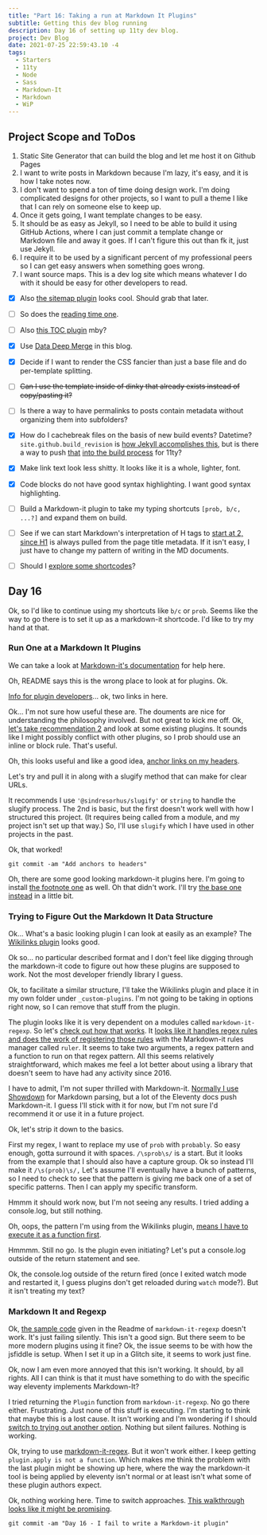 ```yaml
---
title: "Part 16: Taking a run at Markdown It Plugins"
subtitle: Getting this dev blog running
description: Day 16 of setting up 11ty dev blog.
project: Dev Blog
date: 2021-07-25 22:59:43.10 -4
tags:
  - Starters
  - 11ty
  - Node
  - Sass
  - Markdown-It
  - Markdown
  - WiP
---
```


## Project Scope and ToDos

1. Static Site Generator that can build the blog and let me host it on Github Pages
2. I want to write posts in Markdown because I'm lazy, it's easy, and it is how I take notes now.
3. I don't want to spend a ton of time doing design work. I'm doing complicated designs for other projects, so I want to pull a theme I like that I can rely on someone else to keep up.
4. Once it gets going, I want template changes to be easy.
5. It should be as easy as Jekyll, so I need to be able to build it using GitHub Actions, where I can just commit a template change or Markdown file and away it goes. If I can't figure this out than fk it, just use Jekyll.
6. I require it to be used by a significant percent of my professional peers so I can get easy answers when something goes wrong.
7. I want source maps. This is a dev log site which means whatever I do with it should be easy for other developers to read.

- [x] Also [the sitemap plugin](https://www.npmjs.com/package/@quasibit/eleventy-plugin-sitemap) looks cool. Should grab that later.

- [ ] So does the [reading time one](https://www.npmjs.com/package/eleventy-plugin-reading-time).

- [ ] Also [this TOC plugin](https://github.com/jdsteinbach/eleventy-plugin-toc/) mby?

- [x] Use [Data Deep Merge](https://www.11ty.dev/docs/data-deep-merge/) in this blog.

- [x] Decide if I want to render the CSS fancier than just a base file and do per-template splitting.

<s>

- [ ] Can I use the template inside of dinky that already exists instead of copy/pasting it?

</s>

- [ ] Is there a way to have permalinks to posts contain metadata without organizing them into subfolders?

- [x] How do I cachebreak files on the basis of new build events? Datetime? `site.github.build_revision` is [how Jekyll accomplishes this](https://github.com/jekyll/github-metadata/blob/master/docs/site.github.md), but is there a way to push [that](https://docs.github.com/en/actions/reference/context-and-expression-syntax-for-github-actions#github-context) [into the build process](https://stackoverflow.com/questions/54310050/how-to-version-build-artifacts-using-github-actions) for 11ty?

- [x] Make link text look less shitty. It looks like it is a whole, lighter, font.

- [x] Code blocks do not have good syntax highlighting. I want good syntax highlighting.

- [ ] Build a Markdown-it plugin to take my typing shortcuts `[prob, b/c, ...?]` and expand them on build.

- [ ] See if we can start Markdown's interpretation of H tags to [start at 2, since H1](https://developer.mozilla.org/en-US/docs/Web/HTML/Element/Heading_Elements#multiple_h1) is always pulled from the page title metadata. If it isn't easy, I just have to change my pattern of writing in the MD documents.

- [ ] Should I [explore some shortcodes](https://www.madebymike.com.au/writing/11ty-filters-data-shortcodes/)?

## Day 16

Ok, so I'd like to continue using my shortcuts like `b/c` or `prob`. Seems like the way to go there is to set it up as a markdown-it shortcode. I'd like to try my hand at that.

### Run One at a Markdown It Plugins

We can take a look at [Markdown-it's documentation](https://github.com/markdown-it/markdown-it#api) for help here.

Oh, README says this is the wrong place to look at for plugins. Ok.

[Info for plugin developers](https://github.com/markdown-it/markdown-it/tree/master/docs)... ok, two links in here.

Ok... I'm not sure how useful these are. The douments are nice for understanding the philosophy involved. But not great to kick me off. Ok, [let's take recommendation 2](https://github.com/markdown-it/markdown-it/blob/master/docs/development.md#general-considerations-for-plugins) and look at some existing plugins. It sounds like I might possibly conflict with other plugins, so I prob should use an inline or block rule. That's useful.

Oh, this looks useful and like a good idea, [anchor links on my headers](https://www.npmjs.com/package/markdown-it-anchor).

Let's try and pull it in along with a slugify method that can make for clear URLs.

It recommends I use `'@sindresorhus/slugify'` or `string` to handle the slugify process. The 2nd is basic, but the first doesn't work well with how I structured this project. (It requires being called from a module, and my project isn't set up that way.) So, I'll use `slugify` which I have used in other projects in the past.

Ok, that worked!

`git commit -am "Add anchors to headers"`

Oh, there are some good looking markdown-it plugins here. I'm going to install [the footnote one](https://www.npmjs.com/package/@gerhobbelt/markdown-it-footnote) as well. Oh that didn't work. I'll try [the base one instead](https://github.com/markdown-it/markdown-it-footnote) in a little bit.

### Trying to Figure Out the Markdown It Data Structure

Ok... What's a basic looking plugin I can look at easily as an example? The [Wikilinks plugin](https://github.com/kwvanderlinde/markdown-it-wikilinks/blob/master/index.js) looks good.

Ok so... no particular described format and I don't feel like digging through the markdown-it code to figure out how these plugins are supposed to work. Not the most developer friendly library I guess.

Ok, to facilitate a similar structure, I'll take the Wikilinks plugin and place it in my own folder under `_custom-plugins`. I'm not going to be taking in options right now, so I can remove that stuff from the plugin.

The plugin looks like it is very dependent on a modules called `markdown-it-regexp`. So let's [check out how that works](https://github.com/rlidwka/markdown-it-regexp). It [looks like it handles regex rules and does the work of registering those rules](https://github.com/rlidwka/markdown-it-regexp/blob/master/lib/index.js#L61) with the Markdown-it rules manager called `ruler`. It seems to take two arguments, a regex pattern and a function to run on that regex pattern. All this seems relatively straightforward, which makes me feel a lot better about using a library that doesn't seem to have had any activity since 2016.

I have to admit, I'm not super thrilled with Markdown-it. [Normally I use](https://glitch.com/edit/#!/thespin?path=markdown-to-col.js%3A1%3A0) [Showdown](https://www.npmjs.com/package/showdown) for Markdown parsing, but a lot of the Eleventy docs push Markdown-it. I guess I'll stick with it for now, but I'm not sure I'd recommend it or use it in a future project.

Ok, let's strip it down to the basics.

First my regex, I want to replace my use of `prob` with `probably`. So easy enough, gotta surround it with spaces. `/\sprob\s/` is a start. But it looks from the example that I should also have a capture group. Ok so instead I'll make it `/\s(prob)\s/,` Let's assume I'll eventually have a bunch of patterns, so I need to check to see that the pattern is giving me back one of a set of specific patterns. Then I can apply my specific transform.

Hmmm it should work now, but I'm not seeing any results. I tried adding a console.log, but still nothing.

Oh, oops, the pattern I'm using from the Wikilinks plugin, [means I have to execute it as a function first](https://github.com/kwvanderlinde/markdown-it-wikilinks#usage).

Hmmmm. Still no go. Is the plugin even initiating? Let's put a console.log outside of the return statement and see.

Ok, the console.log outside of the return fired (once I exited watch mode and restarted it, I guess plugins don't get reloaded during `watch` mode?). But it isn't treating my text?

### Markdown It and Regexp

Ok, [the sample code](https://jsfiddle.net/yd2gLxev/) given in the Readme of `markdown-it-regexp` doesn't work. It's just failing silently. This isn't a good sign. But there seem to be more modern plugins using it fine? Ok, the issue seems to be with how the jsfiddle is setup. When I set it up in a Glitch site, it seems to work just fine.

Ok, now I am even more annoyed that this isn't working. It should, by all rights. All I can think is that it must have something to do with the specific way eleventy implements Markdown-It?

I tried returning the `Plugin` function from `markdown-it-regexp`. No go there either. Frustrating. Just none of this stuff is executing. I'm starting to think that maybe this is a lost cause. It isn't working and I'm wondering if I should [switch to trying out another option](https://www.npmjs.com/package/markdown-it-regex). Nothing but silent failures. Nothing is working.

Ok, trying to use [markdown-it-regex](https://www.npmjs.com/package/markdown-it-regex). But it won't work either. I keep getting `plugin.apply is not a function`. Which makes me think the problem with the last plugin might be showing up here, where the way the markdown-it tool is being applied by eleventy isn't normal or at least isn't what some of these plugin authors expect.

Ok, nothing working here. Time to switch approaches. [This walkthrough looks like it might be promising](https://docs.joshuatz.com/cheatsheets/node-and-npm/markdown-it/).

`git commit -am "Day 16 - I fail to write a Markdown-it plugin"`
